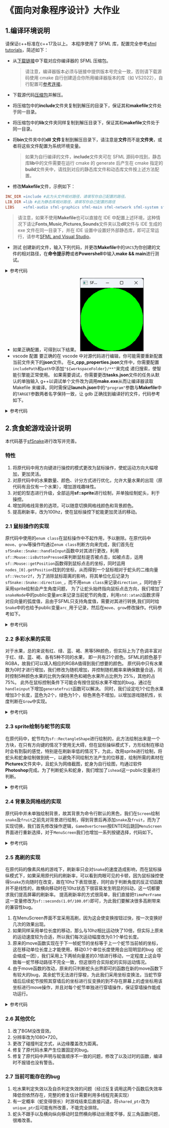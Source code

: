 # 《面向对象程序设计》大作业

## 1.编译环境说明
请保证c++标准在c++17及以上。
本程序使用了 SFML 库，配置完全参考[sfml tutorials](https://www.sfml-dev.org/tutorials/2.5/#getting-started)，简述如下：

- 从[下载链接](https://www.sfml-dev.org/download/sfml/2.5.1/)中下载对应你编译器的 SFML 压缩包。

  > 请注意，编译器版本必须与链接中提供版本号完全一致，否则请下载源码使用 cmake 自行创建适合你所用编译器版本的库（如 VS2022），自行配置可[参考连接](https://www.sfml-dev.org/tutorials/2.5/compile-with-cmake.php)。

- 下载源代码[压缩包](https://github.com/kotorikanbe/sfml-snake)并解压。
- 将压缩包中的**include**文件夹复制到解压的目录下，保证其和**makefile**文件处于同一目录。
- 将压缩包中的**lib**文件夹同样复制到解压目录下，保证其和**makefile**文件处于同一目录。
- 将**bin**文件夹中的**dll 文件**复制到解压目录下，请注意是**文件**而不是**文件夹**，或者将这些文件配置为系统环境变量。

  > 如果为自行编译的文件，**include**文件夹可在 SFML 源码中找到，静态库**lib**中的文件需要在运行 cmake 的 generate 后产生在 cmake 指定的**build**文件夹中，请找到对应的静态库文件和动态库文件按上述方法配置。

- 修改**Makefile**文件，示例如下：

```Makefile
INC_DIR =include #此为头文件相对路径，请填写你自己配置的路径。
LIB_DIR =lib #此为静态库相对路径，请填写你自己配置的路径
LIBS    =sfml-audio sfml-graphics sfml-main sfml-network sfml-system sfml-window #此为你要使用的静态库，请根据需求填写，如不清楚，请全部填写，细节可参考官网链接。
```

  > 请注意，如果不使用**Makefile**也可以直接在 IDE 中配置上述环境，这种情况下请让**Fonts,Music,Pictures,Sounds**文件夹以及**dll**文件与 IDE 生成的 exe 文件在同一目录下，并在 IDE 设置中设置好外部静态库，即可正常运行，请参考[SFML and Visual Studio](https://www.sfml-dev.org/tutorials/2.5/start-vc.php)。

- 测试
  创建新的文件，输入下列代码，并更改**Makefile**中的`SRCS`为你创建的文件的相对路径，在**命令提示符**或者**Powershell**中输入**make && main**进行测试。

<details>
<summary>参考代码</summary>

```c++
#include <SFML/Graphics.hpp>

int main()
{
    sf::RenderWindow window(sf::VideoMode(200, 200), "SFML works!");
    sf::CircleShape shape(100.f);
    shape.setFillColor(sf::Color::Green);

    while (window.isOpen())
    {
        sf::Event event;
        while (window.pollEvent(event))
        {
            if (event.type == sf::Event::Closed)
                window.close();
        }

        window.clear();
        window.draw(shape);
        window.display();
    }

    return 0;
}
```

</code></pre>
</details>

- 如果正确配置，可得到以下结果。
  ![example](/Pictures/example.png)
- vscode 配置
  要正确的在 vscode 中对源代码进行编辑，你可能需要重新配置当前文件夹下的**json**文件。
  在**c_cpp_properties.json**文件中，你需要配置`includePath`和`path`中添加`"${workspaceFolder}/**"`来完成
  递归搜索，使智能引擎能正常使用。
  如果需要调试，你需要更改**tasks.json**文件的任务从默认的单独输入 g++以调试单个文件改为调用**make.exe**从而让编译器读取 Makefile 来编译。同时需保证**launch.json**中的`"program"`参数与**Makefile**中的`TARGET`参数两者名字保持一致，让 gdb 正确找到编译好的文件，代码参考如下。
<details>
<summary>参考代码</summary>

```json
#task.json
{
    "version": "2.0.0",
    "tasks":[
        {
            "label": "make",
            "type": "shell",
            "command": "mingw32-make.exe",
            "args": [],
            "presentation": {
                "echo": true,
                "reveal": "always",
                "focus": false,
                "panel": "shared",
                "showReuseMessage": true
            },
            "problemMatcher": [],
            "group": {
                "kind": "build",
                "isDefault": true
            }
        }
    ]
}
#launch.json
{
  "version": "0.2.0",
  "configurations": [
    {
      "name": "build with g++",
      "type": "cppdbg",
      "request": "launch",
      "targetArchitecture": "x86",
      "program": "${workspaceRoot}\\main.exe",
      "miDebuggerPath": "gdb",
      "args": [],
      "stopAtEntry": false,
      "cwd": "${workspaceRoot}",
      "externalConsole": false,
      "preLaunchTask": "make",
      "internalConsoleOptions": "neverOpen"
    }
    ]
}
```

</code></pre>
</details>

## 2.贪食蛇游戏设计说明
本代码基于[sfSnake](https://github.com/jhpy1024/sfSnake)进行改写并完善。
### 特性
1. 将原代码中用方向键进行操控的模式更改为鼠标操作，使蛇运动方向大幅增加，更加灵活。
2. 对原代码中的水果数量、颜色、计分方式进行优化，允许大量水果的出现（原代码有且仅有一个水果），增加游戏趣味性。
3. 对蛇的型态进行升级，全部运用**sf::sprite**进行绘制，并单独绘制蛇头，利于操控。
4. 增加网格线背景的选项，可以随意切换网格线颜色和背景颜色。
5. 提高刷新率，改为100hz，使在鼠标操控下蛇能更加灵活的移动。
### 2.1 鼠标操作的实现
原代码中使用的`enum class`在鼠标操作中不起作用，予以删除。在原代码中`move`、`grow`等操作均通过`enum class`判断方向来完成，我们首先在`sfSnake::Snake::handleInput`函数中对其进行更改，利用`sf::Mouse::isButtonPressed`来判断鼠标是否被点击，如被点击，运用`sf::Mouse::getPosition`函数得到鼠标点击的坐标，同时运用`nodes_[0].getPosition`找到的坐标，从而得到一个鼠标相对于蛇头的二维向量`sf::Vector2f`，为了消除鼠标距离的影响，将其单位化后记录为`sfSnake::Snake::direction_`，而不用`enum class`来记录`direction_`。同时由于采用sprite绘制会产生角度问题，
为了让蛇头始终指向鼠标点击方向，我们增加了`snakeNode`中的public变量arc来记录当前蛇节的角度，利用`std::atan2`函数求得对应向量的弧度值，且由于SFML只支持角度值，需要对其进行转换,我们同时给`Snake`中的也给予public变量`arc_`用于记录，然后在`move`、`grow`修改操作。代码参考如下。

<details>
<summary>参考代码</summary>

```c++
void Snake::handleInput(sf::RenderWindow &window, std::vector<Fruit> &fruits)
{
	checkSelfCollisions();
	checkFruitCollisions(fruits);
	if (sf::Mouse::isButtonPressed(sf::Mouse::Left))
	{
		checkFruitCollisions(fruits);
		sf::Vector2f start = nodes_[0].getPosition();
		sf::Vector2i end = sf::Mouse::getPosition(window);
		sf::Vector2f vector(static_cast<float>(end.x) - start.x, static_cast<float>(end.y) - start.y);
		float tmp = std::atan2(vector.y, vector.x);
		vector.x = vector.x / sqrt(pow(vector.x, 2) + pow(vector.y, 2));
		vector.y = vector.y / sqrt(pow(vector.x, 2) + pow(vector.y, 2));
		direction_ = std::move(vector);
		arc_ = frad(tmp);
	}
	checkFruitCollisions(fruits);
	checkSelfCollisions();
//in grow
SnakeNode snakenode(sf::Vector2f(nodes_[nodes_.size() - 1].getPosition().x + direction_.x * SnakeNode::Width, nodes_[nodes_.size() - 1].getPosition().y + direction_.y * SnakeNode::Height), false, nodes_[nodes_.size() - 1].arc_);
//in move
nodes_[0].move((direction_.x * SnakeNode::Width) * 0.1, (direction_.y * SnakeNode::Height) * 0.1);
}
```

</code></pre>
</details>

### 2.2 多彩水果的实现
对于水果，总的来说有红、绿、蓝、褐、黑等5种颜色，但实际上为了色调丰富对于红、绿、蓝、褐、各有5种不同的水果，
即一共有21个颜色。SFML的颜色基于RGBA，故我们可以填入相应的RGBA值得到我们想要的颜色。
原代码中只有水果数为0时才进行增加，我们修改为随机增加，并控制随机概率来确保数量合适，同时控制5种颜色水果的比例为保持黑色和褐色水果所占比例为 25%，其他的占 75%。
此外在鼠标控制条件下可能会有按住鼠标水果不增加的bug，通过在`handleinput`下增加`generatefruit`函数可以解决。
同时，我们设定吃1个红色水果增加3个长度，蓝色为2个，绿色为1个，棕色黑色不增加，以增加游戏随机性，长度判断在`Grow`中实现。

<details>
<summary>参考代码</summary>

```c++
//in update and handleinput
static std::default_random_engine engine(time(NULL));
	static std::uniform_int_distribution<int> Distribution(0, 100000);
	snake_.checkFruitCollisions(fruit_);
    	if (Distribution(engine) % 200 == 0)
		generateFruit();
//random diatribute
void GameScreen::generateFruit()
{
	static std::default_random_engine engine(time(NULL));
	static std::uniform_int_distribution<int> xDistribution(0, Game::Width - SnakeNode::Width);
	static std::uniform_int_distribution<int> yDistribution(0, Game::Height - SnakeNode::Height);

	fruit_.push_back(Fruit(sf::Vector2f(xDistribution(engine), yDistribution(engine))));
}
//setcolor
sf::Color Fruit::getacolor(){
	static sf::Color brown1{140,81,25,255};
	static sf::Color brown2{139,105,20,255};
	static sf::Color brown3{139,69,19,255};
	static sf::Color brown4{165,42,42,255};
	static sf::Color brown5{205,149,12,255};
	static sf::Color blue1{152,245,255,255};
	static sf::Color blue2{0,0,255,255};
	static sf::Color blue3{135,206,250,255};
	static sf::Color blue4{65,105,255,255};
	static sf::Color blue5{100,149,237,255};
	static sf::Color red1{255,0,0,255};
	static sf::Color red2{255,69,0,255};
	static sf::Color red3{238,44,44,255};
	static sf::Color red4{205,85,85,255};
	static sf::Color red5{250,128,124,255};
	static sf::Color green1{0,255,0,255};
	static sf::Color green2{154,205,50,255};
	static sf::Color green3{0,255,127,255};
	static sf::Color green4{34,139,34,255};
	static sf::Color green5{32,178,170,255};
	static std::vector<sf::Color> Colors1{sf::Color::Black,brown1,brown2,brown3,brown4,brown5};
	static std::vector<sf::Color> Colors2{red1,red2,red3,red4,red5,blue1,blue2,blue3,blue4,blue5,green1,green2,green3,green4,green5};
	std::default_random_engine random(time(NULL));
    std::uniform_int_distribution<int> dis(0, 10000);
	int count=dis(random);
	if(count++%4==0){
		std::random_shuffle(Colors1.begin(),Colors1.end());
		return *Colors1.begin();
	}
	else{
		std::random_shuffle(Colors2.begin(),Colors2.end());
		return *Colors2.begin();
	}
}
sf::Color Fruit::getcolor()const{
	return shape_.getFillColor();
}
void Snake::grow(sf::Color color)
{
	static sf::Color brown1{140, 81, 25, 255};
	static sf::Color brown2{139, 105, 20, 255};
	static sf::Color brown3{139, 69, 19, 255};
	static sf::Color brown4{165, 42, 42, 255};
	static sf::Color brown5{205, 149, 12, 255};
	static sf::Color blue1{152, 245, 255, 255};
	static sf::Color blue2{0, 0, 255, 255};
	static sf::Color blue3{135, 206, 250, 255};
	static sf::Color blue4{65, 105, 255, 255};
	static sf::Color blue5{100, 149, 237, 255};
	static sf::Color red1{255, 0, 0, 255};
	static sf::Color red2{255, 69, 0, 255};
	static sf::Color red3{238, 44, 44, 255};
	static sf::Color red4{205, 85, 85, 255};
	static sf::Color red5{250, 128, 124, 255};
	static sf::Color green1{0, 255, 0, 255};
	static sf::Color green2{154, 205, 50, 255};
	static sf::Color green3{0, 255, 127, 255};
	static sf::Color green4{34, 139, 34, 255};
	static sf::Color green5{32, 178, 170, 255};
	static std::vector<sf::Color> blackandbrown{sf::Color::Black, brown1, brown2, brown3, brown4, brown5};
	static std::vector<sf::Color> red{red1, red2, red3, red4, red5};
	static std::vector<sf::Color> blue{blue1, blue2, blue3, blue4, blue5};
	static std::vector<sf::Color> green{green1, green2, green3, green4, green5};
	int count = 0;
	if (std::find(blackandbrown.begin(), blackandbrown.end(), color) != blackandbrown.end())
		count = 0;
	if (std::find(red.begin(), red.end(), color) != red.end())
		count = 3;
	if (std::find(blue.begin(), blue.end(), color) != blue.end())
		count = 2;
	if (std::find(green.begin(), green.end(), color) != green.end())
		count = 1;
	for (int i = 0; i < count;i++)
	{
		SnakeNode snakenode(sf::Vector2f(nodes_[nodes_.size() - 1].getPosition().x + direction_.x * SnakeNode::Width, nodes_[nodes_.size() - 1].getPosition().y + direction_.y * SnakeNode::Height), false, nodes_[nodes_.size() - 1].arc_);
		nodes_.push_back(snakenode);
	}
}

```

</code></pre>
</details>

### 2.3 **sprite**绘制与蛇节的实现
在原代码中，蛇节均为`sf::RectangleShape`进行绘制的，此方法绘制出来是一个方块，在只有方向键的情况下使用无大碍，但在鼠标操纵模式下，方形绘制在移动时会有割裂的感觉，特别是在刷新率低的情况下，为此，改用sprite进行绘制，将蛇头和蛇身绘制做到统一，以避免不同绘制方法产生的位移差，绘制所需的素材在**Pictures**文件夹中，且蛇头为网络截图，蛇身为自行绘图，均通过软件**Photoshop**完成。为了判断蛇头和蛇身，我们增加了`ishead`这一public变量进行判断。

<details>
<summary>参考代码</summary>

```c++
SnakeNode::SnakeNode(sf::Vector2f position, bool idt, float arc)
	:  ishead_(idt),arc_(arc),position_(position)
{
	if(ishead_){
		texture.loadFromFile("Pictures/head.png");
	}
	else{
		texture.loadFromFile("Pictures/body.png");
	}
	sprite.setTexture(texture);
	sprite.setPosition(position_);
	sprite.setScale(sf::Vector2f(0.1, 0.1));
	
}
```
</code></pre>
</details>

### 2.4 背景及网格线的实现
原代码中并未单独绘制背景，故其背景为命令行默认的黑色，我们在`Screen`绘制`snake`及`fruit`之前先对背景进行绘制，得到背景后再添加`snake`及`fruit`，而为了实现切换，我们首先修改操作逻辑，`GameOverScreen`按ENTER后跳回`MenuScreen`界面进行重新选择，对于`MenuScreen`我们也增加一系列按键选择，代码如下。

<details>
<summary>参考代码</summary>

```c++
//draw background and line
void GameScreen::render(sf::RenderWindow &window)
{
	sf::RectangleShape background(sf::Vector2f(Game::Width,Game::Height));
	background.setFillColor(backgroundcolor);
	window.draw(background);
	if(lines){
		for(int i=0;i<Game::Width;i+=10){
			sf::RectangleShape cline(sf::Vector2f(2.0,Game::Height));
			cline.setFillColor(linecolor);
			cline.setPosition(sf::Vector2f(static_cast<float>(i),0));
			window.draw(cline);
		}
		for(int i=0;i<Game::Height;i+=10){
			sf::RectangleShape cline(sf::Vector2f(Game::Width,2.0));
			cline.setFillColor(linecolor);
			cline.setPosition(sf::Vector2f(0,static_cast<float>(i)));
			window.draw(cline);
		}
	}
	snake_.render(window);

	for (auto fruit : fruit_)
		fruit.render(window);
}
//switch color in Menuscreen
void MenuScreen::handleInput(sf::RenderWindow &window)
{
	if (sf::Keyboard::isKeyPressed(sf::Keyboard::A))
	{
		if (backgroundcolor == sf::Color::White)
		{

			backgroundcolor = sf::Color::Black;
			display1.setString("BACKGROUND:BLACK");
			display1.setFillColor(sf::Color::Black);
		}

		else if (backgroundcolor == sf::Color::Black)
		{
			backgroundcolor = Brown;
			display1.setString("BACKGROUND:BROWN");
			display1.setFillColor(Brown);
		}
		else if (backgroundcolor == Brown)
		{
			backgroundcolor = sf::Color::White;
			display1.setString("BACKGROUND:WHITE");
			display1.setFillColor(sf::Color::White);
		}
	}
	else if (sf::Keyboard::isKeyPressed(sf::Keyboard::Space)){
		Game::TimePerFrame=sf::seconds(1.0f/100.0f);
		Game::Screen = std::make_unique<GameScreen>(backgroundcolor, linescolor, lines);
		}
	else if (sf::Keyboard::isKeyPressed(sf::Keyboard::Escape))
		window.close();
	else if(sf::Keyboard::isKeyPressed(sf::Keyboard::L)){
		if(lines){
			lines=false;
			display2.setString("LINES:\t OFF");
			change.setString("Press [A] to change background color\n\nPress [L] to import lines\n\n");
		}
		else{
			lines=true;
			display2.setString("LINES:\t ON");
			change.setString("Press [A] to change background color\n\nPress [L] to import lines\n\nPress [s] to change lines color");
		}
	}
	else if(sf::Keyboard::isKeyPressed(sf::Keyboard::S)&& lines){
		if (linescolor == sf::Color::White)
		{

			linescolor = sf::Color::Black;
			display3.setString("LINES:BLACK");
			display3.setFillColor(sf::Color::Black);
		}

		else if (linescolor == sf::Color::Black)
		{
			linescolor = Brown;
			display3.setString("LINES:BROWN");
			display3.setFillColor(Brown);
		}
		else if (linescolor == Brown)
		{
			linescolor = sf::Color::White;
			display3.setString("LINES:WHITE");
			display3.setFillColor(sf::Color::White);
		}
	}
}
```
</code></pre>
</details>

### 2.5 高刷的实现
在原代码的像素风格的游戏下，刷新率只会对`Snake`的速度造成影响，而在鼠标操纵模式下，如果采用原代码的刷新率，可以看到肉眼可见的卡顿，因为鼠标操控使得`Snake`方向随时在改变，故在10hz下表现很差，同时由于判断角度的反正切函数并不是线性的，故横向移动时在10hz状态下很容易发生明显的抖动，这一切都要求我们提高屏幕的刷新率。
提高刷新率的方式很简单，我们直接把`TimePerFrame`这一变量修改为`sf::seconds(1.0f/100.0f)`即可，为此我们要解决很多高刷带来的兼容性bug。
1. 在MenuScreen界面不宜采用高刷，因为这会使变换按钮过快，按一次变换好几次的效果出现。
2. 如果同样采用单位长度的移动，那么与10hz相比运动快了10倍，但实际上原来的运动速度较为合适，所以我们每次运动幅度改为0.1个单位长度。
3. 原来的move函数实现在于下一帧蛇节的坐标等于上一个蛇节当前帧的坐标，这在移动单位长度上才能使用，移动0.1个单位长度使用会出现明显的bug（蛇会缩成一团），我们采用上下两帧向量差的0.1倍进行移动，一定程度上这会导致每一蛇节移动路径不完全一致，但这很符合实际蛇的实际运动情况。
4. 由于move函数的改动，原来的只判断蛇头出界即可的函数在新的move函数下有较大的bug，其余蛇节无法进行穿梭，为此我们采用坐标变换法，当蛇节穿墙后后续蛇节按照其穿墙后的坐标进行反变换的到不存在屏幕上的虚坐标用该坐标进行move操作，并且对每个蛇节单独进行穿墙操作，保证穿墙操作能成功运行。

<details>
<summary>参考代码</summary>

```c++
//move
void Snake::move()
{
	nodes_[0].arc_ = arc_;
	for (decltype(nodes_.size()) i = nodes_.size() - 1; i > 0; --i)
	{
		sf::Vector2f tmp1 = nodes_.at(i - 1).getPosition();
		sf::Vector2f tmp2 = nodes_[i].getPosition();
		sf::Vector2f tmp3 = tmp1 - tmp2;
		if (fabs(tmp3.x) > 50 || fabs(tmp3.y) > 50)
		{

			if (tmp3.x > 50)
			{
				tmp3.x = tmp1.x - Game::Width - tmp2.x;
			}
			if (tmp3.x < -50)
			{
				tmp3.x = tmp1.x + Game::Width - tmp2.x;
			}
			if (tmp3.y > 50)
			{
				tmp3.y = tmp1.y - Game::Height - tmp2.y;
			}
			if (tmp3.y < -50)
			{
				tmp3.y = tmp1.y + Game::Height - tmp2.y;
			}

			nodes_[i].setPosition(tmp2 + tmp3 * 0.1f);
			edgecrossing(nodes_[i]);
		}
		else
		{
			nodes_[i].setPosition(tmp2 + tmp3 * 0.1f);
		}
		nodes_[i].arc_ = nodes_[0].arc_;
	}
	nodes_[0].move((direction_.x * SnakeNode::Width) * 0.1, (direction_.y * SnakeNode::Height) * 0.1);
}
//edgecrossing
static void edgecrossing(SnakeNode &headNode)
{
	if (headNode.getPosition().x <= 0)
	{
		edge = headNode.getPosition();
		headNode.setPosition(Game::Width, headNode.getPosition().y);
	}
	else if (headNode.getPosition().x >= Game::Width)
	{
		edge = headNode.getPosition();
		headNode.setPosition(0, headNode.getPosition().y);
	}
	else if (headNode.getPosition().y <= 0)
	{
		edge = headNode.getPosition();
		headNode.setPosition(headNode.getPosition().x, Game::Height);
	}
	else if (headNode.getPosition().y >= Game::Height)
	{
		edge = headNode.getPosition();
		headNode.setPosition(headNode.getPosition().x, 0);
	}
}
```
</code></pre>
</details>

### 2.6 其他优化
1. 改了BGM没改音效。
2. 分辨率改为1080*720。
3. 更改了碰撞判定方式，从边缘覆盖改为距离。
4. 修复了原代码水果产生位置固定的bug。
5. 修复了原代码中声明与赋值顺序不一致的问题，修改了以及过时的函数，编译时不报错也没有警告。
### 2.7 当前可能存在的bug
1. 吃水果判定失效以及自杀判定失效的问题（经过反复调用这两个函数后失效率降低但依然存在，完整的修复估计需要利用多线程完美实现）
2. 有一定概率（蛇变得很长）时游戏结束后直接闪退，将`shared_ptr`改为`unique_ptr`后可能有所改善，不能完全排除。
3. 蛇头不跟手以及横向纵向移动时显然横向移动丝滑度不够，反三角函数问题，很难改善。